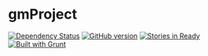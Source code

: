 gmProject
=========

[![Dependency Status](https://gemnasium.com/gitpajo/gmProject.svg)](https://gemnasium.com/gitpajo/gmProject)
[![GitHub version](https://badge.fury.io/gh/gitpajo%2FgmProject.png)](http://badge.fury.io/gh/gitpajo%2FgmProject)
[![Stories in Ready](https://badge.waffle.io/gitpajo/gmproject.png?label=ready&title=Ready)](https://waffle.io/gitpajo/gmproject)
[![Built with Grunt](https://cdn.gruntjs.com/builtwith.png)](http://gruntjs.com/)
